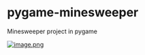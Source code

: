 # pygame-minesweeper
Minesweeper project in pygame

[![image.png](https://i.postimg.cc/Wz5cXx0s/image.png)](https://postimg.cc/ZvvQq7fQ)
